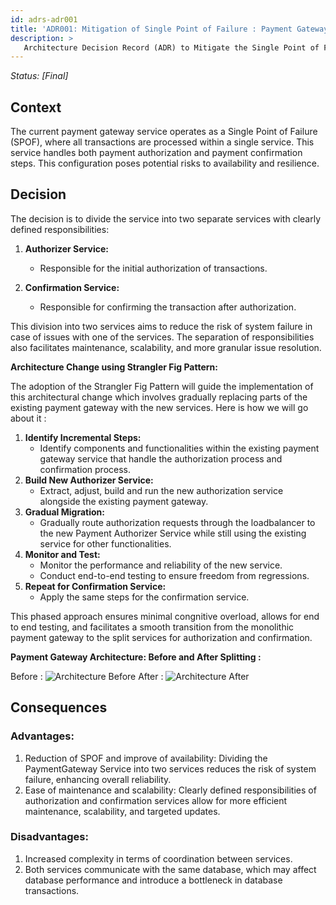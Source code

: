 ```yaml
---
id: adrs-adr001
title: 'ADR001: Mitigation of Single Point of Failure : Payment Gateway'
description: >
   Architecture Decision Record (ADR) to Mitigate the Single Point of Failure (SPOF) represented by the Payment Gateway Servive
---
```


*Status: [Final]*

## Context

The current payment gateway service operates as a Single Point of Failure (SPOF), where all transactions are processed within a single service. This service handles both payment authorization and payment confirmation steps. This configuration poses potential risks to availability and resilience.

## Decision

The decision is to divide the service into two separate services with clearly defined responsibilities:

1. **Authorizer Service:**
   - Responsible for the initial authorization of transactions.

2. **Confirmation Service:**
   - Responsible for confirming the transaction after authorization.

This division into two services aims to reduce the risk of system failure in case of issues with one of the services. The separation of responsibilities also facilitates maintenance, scalability, and more granular issue resolution.

**Architecture Change using Strangler Fig Pattern:**

The adoption of the Strangler Fig Pattern will guide the implementation of this architectural change which involves gradually replacing parts of the existing payment gateway with the new services. 
Here is how we will go about it : 

  1. **Identify Incremental Steps:**
      - Identify components and functionalities within the existing payment gateway service that handle the authorization process and confirmation process.
  2. **Build New Authorizer Service:**
      - Extract, adjust, build and run the new authorization service alongside the existing payment gateway.
  3. **Gradual Migration:**
      - Gradually route authorization requests through the loadbalancer to the new Payment Authorizer Service while still using the existing service for other functionalities.
  4. **Monitor and Test:**
      - Monitor the performance and reliability of the new service.
      - Conduct end-to-end testing to ensure freedom from regressions.
  5. **Repeat for Confirmation Service:**
      - Apply the same steps for the confirmation service.

This phased approach ensures minimal congnitive overload, allows for end to end testing, and facilitates a smooth transition from the monolithic payment gateway to the split services for authorization and confirmation.

**Payment Gateway Architecture: Before and After Splitting :**

Before :
![Architecture Before](https://github.com/pns-si5-al-course/al-newbank-23-24-al-23-24-b-v5/blob/main/images/spof-before.svg)
After :
![Architecture After](https://github.com/pns-si5-al-course/al-newbank-23-24-al-23-24-b-v5/blob/main/images/spof-after.svg)

## Consequences

### Advantages:
1. Reduction of SPOF and improve of availability: Dividing the PaymentGateway Service into two services reduces the risk of system failure, enhancing overall reliability.
3. Ease of maintenance and scalability: Clearly defined responsibilities of authorization and confirmation services allow for more efficient maintenance, scalability, and targeted updates.

### Disadvantages:
1. Increased complexity in terms of coordination between services.
2. Both services communicate with the same database, which may affect database performance and introduce a bottleneck in database transactions.
